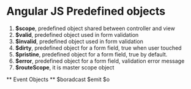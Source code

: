 # Angular JS Predefined objects

1. **$scope**, predefined object shared between controller and view
1. **$valid**, predefined object used in form validation
1. **$invalid**, predefined object used in form validation
1. **$dirty**, predefined object for a form field, true when user touched 
1. **$pristine**, predefined object for a form field, true by default.
1. **$error**, predefined object for a form field, validation error message
1. **$routeScope**, it is master scope object





** Event Objects **
$boradcast
$emit
$o
